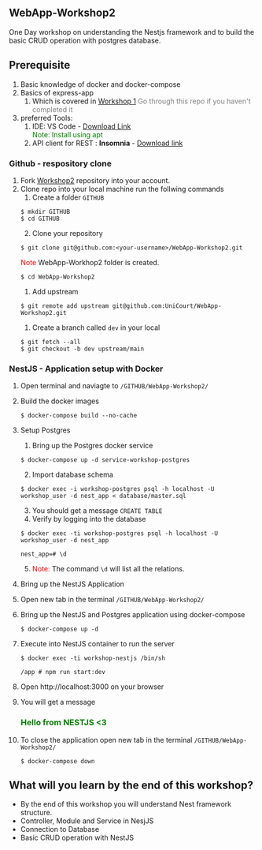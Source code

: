 ## WebApp-Workshop2

One Day workshop on understanding the Nestjs framework and to build the basic CRUD operation with postgres database.

## Prerequisite
1. Basic knowledge of docker and docker-compose
2. Basics of express-app
   1. Which is covered in [Workshop 1](https://github.com/UniCourt/WebApp-Workshop1) <span style="color:gray">Go through this repo if you haven't completed it</span>
3. preferred Tools:
   1. IDE: VS Code - [Download Link](https://linuxize.com/post/how-to-install-visual-studio-code-on-ubuntu-20-04/)
   <br><span style="color:green">Note: Install using apt </span>
   3. API client for REST : **Insomnia** - [Download link](https://insomnia.rest/download)
   
### Github - respository clone
1. Fork [Workshop2](https://github.com/UniCourt/WebApp-Workshop2) repository into your account.
2. Clone repo into your local machine run the follwing commands
   1. Create a folder `GITHUB` 
   ```
   $ mkdir GITHUB
   $ cd GITHUB
   ```
   2. Clone your repository 
   ```
   $ git clone git@github.com:<your-username>/WebApp-Workshop2.git
   ```
   <span style="color:red">Note</span> WebApp-Workhop2 folder is created. 
   ```
   $ cd WebApp-Workshop2
   ```
   1. Add upstream
   ```
   $ git remote add upstream git@github.com:UniCourt/WebApp-Workshop2.git
   ```
   1. Create a branch called `dev` in your local
   ```
   $ git fetch --all
   $ git checkout -b dev upstream/main
   ```

### NestJS - Application setup with Docker
1. Open terminal and naviagte to `/GITHUB/WebApp-Workshop2/`
2. Build the docker images
   ```
   $ docker-compose build --no-cache
   ```
3. Setup Postgres
   1. Bring up the Postgres docker service
   ```
   $ docker-compose up -d service-workshop-postgres
   ```
   2. Import database schema
   ```
   $ docker exec -i workshop-postgres psql -h localhost -U workshop_user -d nest_app < database/master.sql
   ```
   3. You should get a message `CREATE TABLE`
   4. Verify by logging into the database
   ```
   $ docker exec -ti workshop-postgres psql -h localhost -U workshop_user -d nest_app

   nest_app=# \d
   ```
   5. <span style="color:red">Note: </span> The command `\d` will list all the relations.
4. Bring up the NestJS Application
5. Open new tab in the terminal `/GITHUB/WebApp-Workshop2/`
6. Bring up the NestJS and Postgres application using docker-compose
   ```
   $ docker-compose up -d
   ```
7. Execute into NestJS container to run the server
   ```
   $ docker exec -ti workshop-nestjs /bin/sh

   /app # npm run start:dev
   ```
8. Open http://localhost:3000 on your browser
9. You will get a message
   <h3><span style="color:green;">Hello from NESTJS <3</h3>

10. To close the application open new tab in the terminal `/GITHUB/WebApp-Workshop2/`
    ```
    $ docker-compose down
    ```

## What will you learn by the end of this workshop?
- By the end of this workshop you will understand Nest framework structure.
- Controller, Module and Service in NesjJS
- Connection to Database
- Basic CRUD operation with NestJS